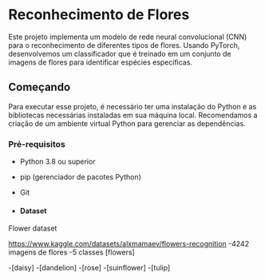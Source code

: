 # Reconhecimento de Flores

Este projeto implementa um modelo de rede neural convolucional (CNN) para o reconhecimento de diferentes tipos de flores. Usando PyTorch, desenvolvemos um classificador que é treinado em um conjunto de imagens de flores para identificar espécies específicas.

## Começando

Para executar esse projeto, é necessário ter uma instalação do Python e as bibliotecas necessárias instaladas em sua máquina local. Recomendamos a criação de um ambiente virtual Python para gerenciar as dependências.

### Pré-requisitos

- Python 3.8 ou superior
- pip (gerenciador de pacotes Python)
- Git

- #### Dataset

Flower dataset

https://www.kaggle.com/datasets/alxmamaev/flowers-recognition
-4242 imagens de flores
-5 classes
[flowers]

-[daisy]
-[dandelion]
-[rose]
-[suinflower]
-[tulip]
